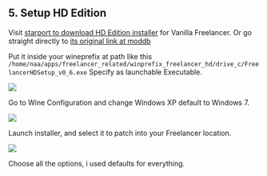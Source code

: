 ## 5. Setup HD Edition

Visit [starport to download HD Edition installer](<https://the-starport.com/forums/topic/6250/how-to-get-vanilla-freelancer-running-in-2023-no-cd>) for Vanilla Freelancer. Or go straight directly to [its original link at moddb](<https://www.moddb.com/mods/freelancer-hd-edition/downloads>)

Put it inside your wineprefix at path like this `/home/naa/apps/freelancer_related/winprefix_freelancer_hd/drive_c/FreelancerHDSetup_v0_6.exe`
Specify as launchable Executable.

![]({{.StaticRoot}}freelancer_hd_edition/pick_installer_as_executable.png)

Go to Wine Configuration and change Windows XP default to Windows 7.

![]({{.StaticRoot}}freelancer_hd_edition/pick_windows_7.png)

Launch installer, and select it to patch into your Freelancer location.

![]({{.StaticRoot}}freelancer_hd_edition/installer.png)

Choose all the options, i used defaults for everything.
